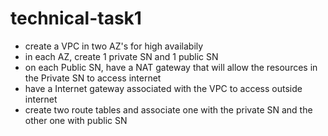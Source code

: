# technical-task1
- create a VPC in two AZ's for high availabily
- in each AZ, create 1 private SN and 1 public SN
- on each Public SN, have a NAT gateway that will allow the resources in the Private SN to access internet
- have a Internet gateway associated with the VPC to access outside internet
- create two route tables and associate one with the private SN and the other one with public SN


